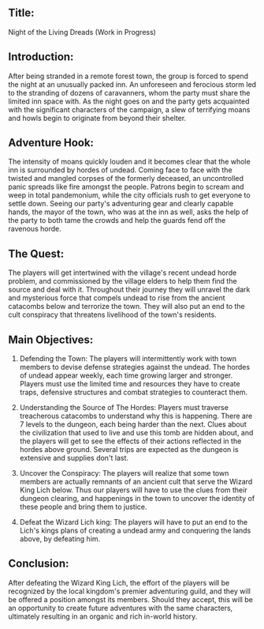 ## Title:
Night of the Living Dreads (Work in Progress)

## Introduction:
After being stranded in a remote forest town, the group is forced to spend the night at an unusually packed inn. An unforeseen and ferocious storm led to the stranding of dozens of caravanners, whom the party must share the limited inn space with. As the night goes on and the party gets acquainted with the significant characters of the campaign, a slew of terrifying moans and howls begin to originate from beyond their shelter.

## Adventure Hook:
The intensity of moans quickly louden and it becomes clear that the whole inn is surrounded by hordes of undead. Coming face to face with the twisted and mangled corpses of the formerly deceased, an uncontrolled panic spreads like fire amongst the people. Patrons begin to scream and weep in total pandemonium, while the city officials rush to get everyone to settle down. Seeing our party's adventuring gear and clearly capable hands, the mayor of the town, who was at the inn as well, asks the help of the party to both tame the crowds and help the guards fend off the ravenous horde.

## The Quest: 
The players will get intertwined with the village's recent undead horde problem, and commissioned by the village elders to help them find the source and deal with it. Throughout their journey they will unravel the dark and mysterious force that compels undead to rise from the ancient catacombs below and terrorize the town. They will also put an end to the cult conspiracy that threatens livelihood of the town's residents.

## Main Objectives:

1. Defending the Town: The players will intermittently work with town members to devise defense strategies against the undead. The hordes of undead appear weekly, each time growing larger and stronger. Players must use the limited time and resources they have to create traps, defensive structures and combat strategies to counteract them.

2. Understanding the Source of The Hordes: Players must traverse treacherous catacombs to understand why this is happening. There are 7 levels to the dungeon, each being harder than the next. Clues about the civilization that used to live and use this tomb are hidden about, and the players will get to see the effects of their actions reflected in the hordes above ground. Several trips are expected as the dungeon is extensive and supplies don't last. 

3. Uncover the Conspiracy: The players will realize that some town members are actually remnants of an ancient cult that serve the Wizard King Lich below. Thus our players will have to use the clues from their dungeon clearing, and happenings in the town to uncover the identity of these people and bring them to justice. 

4. Defeat the Wizard Lich king: The players will have to put an end to the Lich's kings plans of creating a undead army and conquering the lands above, by defeating him.

## Conclusion: 
After defeating the Wizard King Lich, the effort of the players will be recognized by the local kingdom's premier adventuring guild, and they will be offered a position amongst its members. Should they accept, this will be an opportunity to create future adventures with the same characters, ultimately resulting in an organic and rich in-world history.

